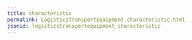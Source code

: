 ```yaml
---
title: characteristic
permalink: LogisticsTransportEquipment.characteristic.html
jsonid: logisticstransportequipment_characteristic
---
```

